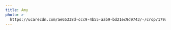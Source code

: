 ```yaml
---
title: Amy
photo: >-
  https://ucarecdn.com/ae65338d-ccc9-4b55-aab9-bd21ec9d9743/-/crop/179x161/238,0/-/preview/
---
```


